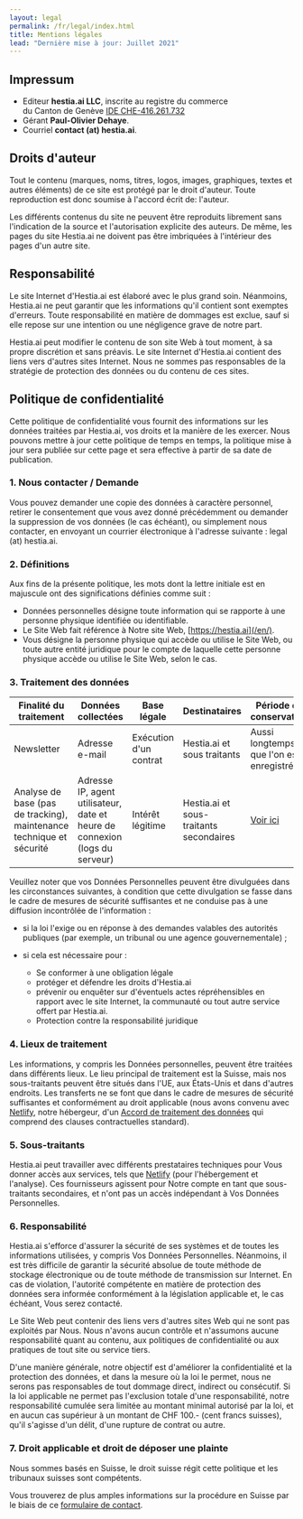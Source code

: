 ```yaml
---
layout: legal
permalink: /fr/legal/index.html
title: Mentions légales
lead: "Dernière mise à jour: Juillet 2021"
---
```

## Impressum

* Editeur **hestia.ai LLC**, inscrite au registre du commerce \
  du Canton de Genève [IDE CHE-416.261.732](https://www.zefix.ch/en/search/entity/list/firm/1224854?name=hestia.ai&searchType=exact)
* Gérant **Paul-Olivier Dehaye**.
* Courriel **contact (at) hestia.ai**.

## Droits d'auteur

Tout le contenu (marques, noms, titres, logos, images, graphiques, textes et autres éléments) de ce site est protégé par le droit d'auteur. Toute reproduction est donc soumise à l'accord écrit de: l'auteur.

Les différents contenus du site ne peuvent être reproduits librement sans l'indication de la source et l'autorisation explicite des auteurs. De même, les pages du site Hestia.ai ne doivent pas être imbriquées à l'intérieur des pages d'un autre site.

## Responsabilité

Le site Internet d'Hestia.ai est élaboré avec le plus grand soin. Néanmoins, Hestia.ai ne peut garantir que les informations qu'il contient sont exemptes d'erreurs. Toute responsabilité en matière de dommages est exclue, sauf si elle repose sur une intention ou une négligence grave de notre part.

Hestia.ai peut modifier le contenu de son site Web à tout moment, à sa propre discrétion et sans préavis. Le site Internet d'Hestia.ai contient des liens vers d'autres sites Internet. Nous ne sommes pas responsables de la stratégie de protection des données ou du contenu de ces sites.

## Politique de confidentialité

Cette politique de confidentialité vous fournit des informations sur les données traitées par Hestia.ai, vos droits et la manière de les exercer. Nous pouvons mettre à jour cette politique de temps en temps, la politique mise à jour sera publiée sur cette page et sera effective à partir de sa date de publication.

### 1. Nous contacter / Demande

Vous pouvez demander une copie des données à caractère personnel, retirer le consentement que vous avez donné précédemment ou demander la suppression de vos données (le cas échéant), ou simplement nous contacter, en envoyant un courrier électronique à l'adresse suivante : legal (at) hestia.ai.

### 2. Définitions

Aux fins de la présente politique, les mots dont la lettre initiale est en majuscule ont des significations définies comme suit :

* Données personnelles désigne toute information qui se rapporte à une personne physique identifiée ou identifiable.
* Le Site Web fait référence à Notre site Web, [https://hestia.ai](/en/).
* Vous désigne la personne physique qui accède ou utilise le Site Web, ou toute autre entité juridique pour le compte de laquelle cette personne physique accède ou utilise le Site Web, selon le cas.

### 3. Traitement des données

| Finalité du traitement                                               | Données collectées                                                          | Base légale            | Destinataires                           | Période de conservation                                 |
| -------------------------------------------------------------------- | --------------------------------------------------------------------------- | ---------------------- | --------------------------------------- | ------------------------------------------------------- |
| Newsletter                                                           | Adresse e-mail                                                              | Exécution d'un contrat | Hestia.ai et sous traitants             | Aussi longtemps que l'on est enregistré                 |
| Analyse de base (pas de tracking), maintenance technique et sécurité | Adresse IP, agent utilisateur, date et heure de connexion (logs du serveur) | Intérêt légitime       | Hestia.ai et sous-traitants secondaires | [Voir ici](https://www.netlify.com/products/analytics/) |

Veuillez noter que vos Données Personnelles peuvent être divulguées dans les circonstances suivantes, à condition que cette divulgation se fasse dans le cadre de mesures de sécurité suffisantes et ne conduise pas à une diffusion incontrôlée de l'information :

* si la loi l'exige ou en réponse à des demandes valables des autorités publiques (par exemple, un tribunal ou une agence gouvernementale) ;
* si cela est nécessaire pour :

  * Se conformer à une obligation légale 
  * protéger et défendre les droits d'Hestia.ai 
  * prévenir ou enquêter sur d'éventuels actes répréhensibles en rapport avec le site Internet, la communauté ou tout autre service offert par Hestia.ai.
  * Protection contre la responsabilité juridique 

### 4. Lieux de traitement

Les informations, y compris les Données personnelles, peuvent être traitées dans différents lieux. Le lieu principal de traitement est la Suisse, mais nos sous-traitants peuvent être situés dans l'UE, aux États-Unis et dans d'autres endroits. Les transferts ne se font que dans le cadre de mesures de sécurité suffisantes et conformément au droit applicable (nous avons convenu avec [Netlify](https://www.netlify.com), notre hébergeur, d'un [Accord de traitement des données](https://www.netlify.com/v3/static/pdf/netlify-dpa.pdf) qui comprend des clauses contractuelles standard).

### 5. Sous-traitants

Hestia.ai peut travailler avec différents prestataires techniques pour Vous donner accès aux services, tels que [Netlify](https://www.netlify.com) (pour l'hébergement et l'analyse). Ces fournisseurs agissent pour Notre compte en tant que sous-traitants secondaires, et n'ont pas un accès indépendant à Vos Données Personnelles.

### 6. Responsabilité

Hestia.ai s'efforce d'assurer la sécurité de ses systèmes et de toutes les informations utilisées, y compris Vos Données Personnelles. Néanmoins, il est très difficile de garantir la sécurité absolue de toute méthode de stockage électronique ou de toute méthode de transmission sur Internet. En cas de violation, l'autorité compétente en matière de protection des données sera informée conformément à la législation applicable et, le cas échéant, Vous serez contacté.

Le Site Web peut contenir des liens vers d'autres sites Web qui ne sont pas exploités par Nous. Nous n'avons aucun contrôle et n'assumons aucune responsabilité quant au contenu, aux politiques de confidentialité ou aux pratiques de tout site ou service tiers.

D'une manière générale, notre objectif est d'améliorer la confidentialité et la protection des données, et dans la mesure où la loi le permet, nous ne serons pas responsables de tout dommage direct, indirect ou consécutif. Si la loi applicable ne permet pas l'exclusion totale d'une responsabilité, notre responsabilité cumulée sera limitée au montant minimal autorisé par la loi, et en aucun cas supérieur à un montant de CHF 100.- (cent francs suisses), qu'il s'agisse d'un délit, d'une rupture de contrat ou autre.

### 7. Droit applicable et droit de déposer une plainte

Nous sommes basés en Suisse, le droit suisse régit cette politique et les tribunaux suisses sont compétents.

Vous trouverez de plus amples informations sur la procédure en Suisse par le biais de ce [formulaire de contact](https://www.edoeb.admin.ch/edoeb/fr/home/le-pfpdt/contact/formulaire-de-contact.html).